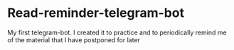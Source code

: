# Read-reminder-telegram-bot
My first telegram-bot. I created it to practice and to periodically remind me of the material that I have postponed for later
